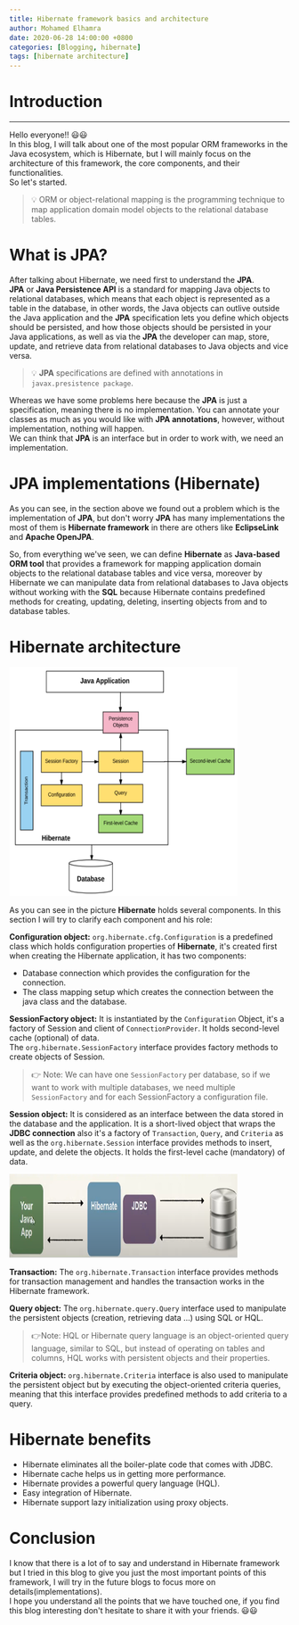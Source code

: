 ```yaml
---
title: Hibernate framework basics and architecture
author: Mohamed Elhamra
date: 2020-06-28 14:00:00 +0800
categories: [Blogging, hibernate]
tags: [hibernate architecture]
---
```


# Introduction 

--------------------------------------

Hello everyone!! 😃😃 <br /> 
In this blog, I will talk about one of the most popular ORM frameworks in the Java ecosystem, which is Hibernate, but I will mainly focus on the architecture of this framework, the core components, and their functionalities.<br /> 
So let's started.<br />

> 💡 ORM or object-relational mapping is the programming technique to map application domain model objects to the relational database tables.

# What is JPA?

After talking about Hibernate, we need first to understand the **JPA**.<br />
**JPA** or **Java Persistence API** is a standard for mapping Java objects to relational databases, which means that each object is represented as a table in the database, in other words, the Java objects can outlive outside the Java application and the **JPA** specification lets you define which objects should be persisted, and how those objects should be persisted in your Java applications, as well as via the **JPA** the developer can map, store, update, and retrieve data from relational databases to Java objects and vice versa.<br />

> 💡 **JPA** specifications are defined with annotations in `javax.presistence package`.

Whereas we have some problems here because the **JPA** is just a specification, meaning there is no implementation. You can annotate your classes as much as you would like with **JPA annotations**, however, without implementation, nothing will happen.<br />
We can think that **JPA** is an interface but in order to work with, we need an implementation.

# JPA implementations (Hibernate)

As you can see, in the section above we found out a problem which is the implementation of **JPA**, but don't worry **JPA** has many implementations the most of them is **Hibernate framework** in there are others like **EclipseLink** and **Apache OpenJPA**.<br />

So, from everything we've seen, we can define **Hibernate** as **Java-based ORM tool** that provides a framework for mapping application domain objects to the relational database tables and vice versa, moreover by Hibernate we can manipulate data from relational databases to Java objects without working with the **SQL** because Hibernate contains predefined methods for creating, updating, deleting, inserting objects from and to database tables.

# Hibernate architecture

<img src="/assets/img/sample/hibernate-architecture.PNG" alt="drawing" width="410" height="410"/>

As you can see in the picture **Hibernate** holds several components. In this section I will try to clarify each component and his role:<br />

**Configuration object:** `org.hibernate.cfg.Configuration` is a predefined class which holds configuration properties of **Hibernate**, it's created first when creating the Hibernate application, it has two components: 
   * Database connection which provides the configuration for the connection.
   * The class mapping setup which creates the connection between the java class and the database.


**SessionFactory object:**  It is instantiated by the `Configuration` Object, it's a factory of Session and client of `ConnectionProvider`. It holds second-level cache (optional) of data.<br />
The `org.hibernate.SessionFactory` interface provides factory methods to create objects of Session.

> 👉 Note: We can have one `SessionFactory` per database, so if we want to work with multiple databases, we need multiple `SessionFactory` and for each SessionFactory a configuration file.


**Session object:** It is considered as an interface between the data stored in the database and the application. It is a short-lived object that wraps the **JDBC connection** also it's a factory of `Transaction`, `Query`, and `Criteria` as well as the `org.hibernate.Session` interface provides methods to insert, update, and delete the objects. It holds the first-level cache (mandatory) of data.


<img src="/assets/img/sample/jdbc.PNG" alt="drawing" width="410" height="150"/>


**Transaction:** The `org.hibernate.Transaction` interface provides methods for transaction management and handles the transaction works in the Hibernate framework.


**Query object:** The `org.hibernate.query.Query` interface used to manipulate the persistent  objects (creation, retrieving data ...)
using SQL or HQL.

> 👉Note: HQL or Hibernate query language is an object-oriented query language, similar to SQL, but instead of operating on tables and columns, HQL works with persistent objects and their properties.


**Criteria object:** `org.hibernate.Criteria` interface is also used to manipulate the persistent object but by executing the object-oriented criteria queries,  meaning that this interface provides predefined methods to add criteria to a query.

# Hibernate benefits

* Hibernate eliminates all the boiler-plate code that comes with JDBC.
* Hibernate cache helps us in getting more performance.
* Hibernate provides a powerful query language (HQL).
* Easy integration of Hibernate.
* Hibernate support lazy initialization using proxy objects.

# Conclusion 

I know that there is a lot of to say and understand in Hibernate framework but I tried in this blog to give you just the most important points of this framework, I will try in the future blogs to focus more on details(implementations).<br />
I hope you understand all the points that we have touched one, if you find this blog interesting don't hesitate to share it with your friends. 😃😃














